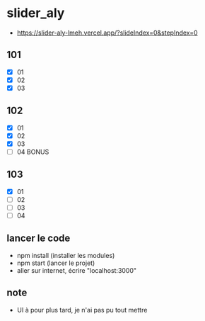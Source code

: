 # slider_aly
- https://slider-aly-lmeh.vercel.app/?slideIndex=0&stepIndex=0


## 101
- [x] 01
- [x] 02
- [x] 03

## 102
- [x] 01
- [x] 02
- [x] 03
- [ ] 04 BONUS

## 103
- [x] 01
- [ ] 02
- [ ] 03
- [ ] 04

## lancer le code

- npm install (installer les modules)
- npm start (lancer le projet)
- aller sur internet, écrire "localhost:3000"

## note
- UI à pour plus tard, je n'ai pas pu tout mettre

